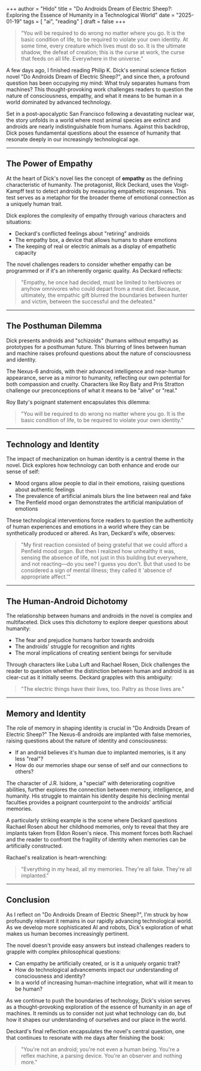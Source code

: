 +++
author = "Hido"
title = "Do Androids Dream of Electric Sheep?: Exploring the Essence of Humanity in a Technological World"
date = "2025-01-19"
tags = [
    "ai",
    "reading"
]
draft = false
+++

> “You will be required to do wrong no matter where you go. It is the basic condition of life, to be required to violate your own identity. At some time, every creature which lives must do so. It is the ultimate shadow, the defeat of creation; this is the curse at work, the curse that feeds on all life. Everywhere in the universe.”

A few days ago, I finished reading Philip K. Dick's seminal science fiction novel "Do Androids Dream of Electric Sheep?", and since then, a profound question has been occupying my mind: What truly separates humans from machines? This thought-provoking work challenges readers to question the nature of consciousness, empathy, and what it means to be human in a world dominated by advanced technology.

Set in a post-apocalyptic San Francisco following a devastating nuclear war, the story unfolds in a world where most animal species are extinct and androids are nearly indistinguishable from humans. Against this backdrop, Dick poses fundamental questions about the essence of humanity that resonate deeply in our increasingly technological age.

---

## The Power of Empathy

At the heart of Dick's novel lies the concept of **empathy** as the defining characteristic of humanity. The protagonist, Rick Deckard, uses the Voigt-Kampff test to detect androids by measuring empathetic responses. This test serves as a metaphor for the broader theme of emotional connection as a uniquely human trait.

Dick explores the complexity of empathy through various characters and situations:

- Deckard's conflicted feelings about "retiring" androids
- The empathy box, a device that allows humans to share emotions
- The keeping of real or electric animals as a display of empathetic capacity

The novel challenges readers to consider whether empathy can be programmed or if it's an inherently organic quality. As Deckard reflects:

> "Empathy, he once had decided, must be limited to herbivores or anyhow omnivores who could depart from a meat diet. Because, ultimately, the empathic gift blurred the boundaries between hunter and victim, between the successful and the defeated."

---

## The Posthuman Dilemma

Dick presents androids and "schizoids" (humans without empathy) as prototypes for a posthuman future. This blurring of lines between human and machine raises profound questions about the nature of consciousness and identity.

The Nexus-6 androids, with their advanced intelligence and near-human appearance, serve as a mirror to humanity, reflecting our own potential for both compassion and cruelty. Characters like Roy Baty and Pris Stratton challenge our preconceptions of what it means to be "alive" or "real."

Roy Baty's poignant statement encapsulates this dilemma:

> "You will be required to do wrong no matter where you go. It is the basic condition of life, to be required to violate your own identity."

---

## Technology and Identity

The impact of mechanization on human identity is a central theme in the novel. Dick explores how technology can both enhance and erode our sense of self:

- Mood organs allow people to dial in their emotions, raising questions about authentic feelings
- The prevalence of artificial animals blurs the line between real and fake
- The Penfield mood organ demonstrates the artificial manipulation of emotions

These technological interventions force readers to question the authenticity of human experiences and emotions in a world where they can be synthetically produced or altered. As Iran, Deckard's wife, observes:

> "My first reaction consisted of being grateful that we could afford a Penfield mood organ. But then I realized how unhealthy it was, sensing the absence of life, not just in this building but everywhere, and not reacting—do you see? I guess you don't. But that used to be considered a sign of mental illness; they called it 'absence of appropriate affect.'"

---

## The Human-Android Dichotomy

The relationship between humans and androids in the novel is complex and multifaceted. Dick uses this dichotomy to explore deeper questions about humanity:

- The fear and prejudice humans harbor towards androids
- The androids' struggle for recognition and rights
- The moral implications of creating sentient beings for servitude

Through characters like Luba Luft and Rachael Rosen, Dick challenges the reader to question whether the distinction between human and android is as clear-cut as it initially seems. Deckard grapples with this ambiguity:

> "The electric things have their lives, too. Paltry as those lives are."

---

## Memory and Identity

The role of memory in shaping identity is crucial in "Do Androids Dream of Electric Sheep?" The Nexus-6 androids are implanted with false memories, raising questions about the nature of identity and consciousness:

- If an android believes it's human due to implanted memories, is it any less "real"?
- How do our memories shape our sense of self and our connections to others?

The character of J.R. Isidore, a "special" with deteriorating cognitive abilities, further explores the connection between memory, intelligence, and humanity. His struggle to maintain his identity despite his declining mental faculties provides a poignant counterpoint to the androids' artificial memories.

A particularly striking example is the scene where Deckard questions Rachael Rosen about her childhood memories, only to reveal that they are implants taken from Eldon Rosen's niece. This moment forces both Rachael and the reader to confront the fragility of identity when memories can be artificially constructed.

Rachael's realization is heart-wrenching:

> "Everything in my head, all my memories. They're all fake. They're all implanted."

---

## Conclusion

As I reflect on "Do Androids Dream of Electric Sheep?", I'm struck by how profoundly relevant it remains in our rapidly advancing technological world. As we develop more sophisticated AI and robots, Dick's exploration of what makes us human becomes increasingly pertinent.

The novel doesn't provide easy answers but instead challenges readers to grapple with complex philosophical questions:

- Can empathy be artificially created, or is it a uniquely organic trait?
- How do technological advancements impact our understanding of consciousness and identity?
- In a world of increasing human-machine integration, what will it mean to be human?

As we continue to push the boundaries of technology, Dick's vision serves as a thought-provoking exploration of the essence of humanity in an age of machines. It reminds us to consider not just what technology can do, but how it shapes our understanding of ourselves and our place in the world.

Deckard's final reflection encapsulates the novel's central question, one that continues to resonate with me days after finishing the book:

> "You're not an android; you're not even a human being. You're a reflex machine, a parsing device. You're an observer and nothing more."
